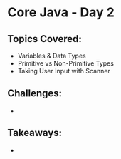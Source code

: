 # Core Java - Day 2
## Topics Covered:
- Variables & Data Types
- Primitive vs Non-Primitive Types
- Taking User Input with Scanner

## Challenges:
- 
## Takeaways:
- 
